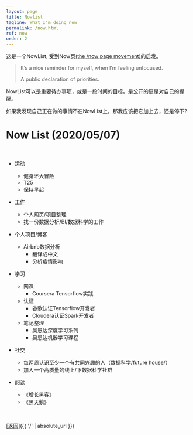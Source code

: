```yaml
---
layout: page
title: Nowlist
tagline: What I'm doing now
permalink: /now.html
ref: now
order: 2
---
```


这是一个NowList, 受到Now页[(the /now page movement)](https://sivers.org/nowff)的启发。

>It’s a nice reminder for myself, when I’m feeling unfocused. 
>
>A public declaration of priorities.

NowList可以是重要待办事项，或是一段时间的目标。是公开的更是对自己的提醒。

如果我发现自己正在做的事情不在NowList上，那我应该把它加上去，还是停下?
<br>
# Now List (2020/05/07)

<br>

- 运动
    - 健身环大冒险
    - T25
    - 保持早起

- 工作
    - 个人网页/项目整理
    - 找一份数据分析/BI/数据科学的工作

- 个人项目/博客
    - Airbnb数据分析
        - 翻译成中文
        - 分析疫情影响
- 学习
    - 网课
        - Coursera Tensorflow实践
    - 认证
        - 谷歌认证Tensorflow开发者
        - Cloudera认证Spark开发者
    - 笔记整理
        - 吴恩达深度学习系列
        - 吴恩达机器学习课程
- 社交
    - 每两周认识至少一个有共同兴趣的人（数据科学/future house/）
    - 加入一个高质量的线上/下数据科学社群
- 阅读
    - 《增长黑客》
    - 《黑天鹅》


<br>


[返回]({{ '/' | absolute_url }})
